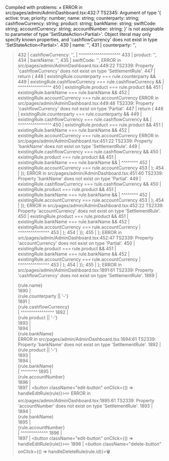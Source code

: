 Compiled with problems:
×
ERROR in src/pages/admin/AdminDashboard.tsx:432:7
TS2345: Argument of type '{ active: true; priority: number; name: string; counterparty: string; cashflowCurrency: string; product: string; bankName: string; swiftCode: string; accountCurrency: string; accountNumber: string; }' is not assignable to parameter of type 'SetStateAction<Partial<SettlementRule>>'.
  Object literal may only specify known properties, and 'cashflowCurrency' does not exist in type 'SetStateAction<Partial<SettlementRule>>'.
    430 |       name: '',
    431 |       counterparty: '',
  > 432 |       cashflowCurrency: '',
        |       ^^^^^^^^^^^^^^^^^^^^
    433 |       product: '',
    434 |       bankName: '',
    435 |       swiftCode: '',
ERROR in src/pages/admin/AdminDashboard.tsx:449:22
TS2339: Property 'cashflowCurrency' does not exist on type 'SettlementRule'.
    447 |       return (
    448 |         existingRule.counterparty === rule.counterparty &&
  > 449 |         existingRule.cashflowCurrency === rule.cashflowCurrency &&
        |                      ^^^^^^^^^^^^^^^^
    450 |         existingRule.product === rule.product &&
    451 |         existingRule.bankName === rule.bankName &&
    452 |         existingRule.accountCurrency === rule.accountCurrency
ERROR in src/pages/admin/AdminDashboard.tsx:449:48
TS2339: Property 'cashflowCurrency' does not exist on type 'Partial<SettlementRule>'.
    447 |       return (
    448 |         existingRule.counterparty === rule.counterparty &&
  > 449 |         existingRule.cashflowCurrency === rule.cashflowCurrency &&
        |                                                ^^^^^^^^^^^^^^^^
    450 |         existingRule.product === rule.product &&
    451 |         existingRule.bankName === rule.bankName &&
    452 |         existingRule.accountCurrency === rule.accountCurrency
ERROR in src/pages/admin/AdminDashboard.tsx:451:22
TS2339: Property 'bankName' does not exist on type 'SettlementRule'.
    449 |         existingRule.cashflowCurrency === rule.cashflowCurrency &&
    450 |         existingRule.product === rule.product &&
  > 451 |         existingRule.bankName === rule.bankName &&
        |                      ^^^^^^^^
    452 |         existingRule.accountCurrency === rule.accountCurrency
    453 |       );
    454 |     });
ERROR in src/pages/admin/AdminDashboard.tsx:451:40
TS2339: Property 'bankName' does not exist on type 'Partial<SettlementRule>'.
    449 |         existingRule.cashflowCurrency === rule.cashflowCurrency &&
    450 |         existingRule.product === rule.product &&
  > 451 |         existingRule.bankName === rule.bankName &&
        |                                        ^^^^^^^^
    452 |         existingRule.accountCurrency === rule.accountCurrency
    453 |       );
    454 |     });
ERROR in src/pages/admin/AdminDashboard.tsx:452:22
TS2339: Property 'accountCurrency' does not exist on type 'SettlementRule'.
    450 |         existingRule.product === rule.product &&
    451 |         existingRule.bankName === rule.bankName &&
  > 452 |         existingRule.accountCurrency === rule.accountCurrency
        |                      ^^^^^^^^^^^^^^^
    453 |       );
    454 |     });
    455 |   };
ERROR in src/pages/admin/AdminDashboard.tsx:452:47
TS2339: Property 'accountCurrency' does not exist on type 'Partial<SettlementRule>'.
    450 |         existingRule.product === rule.product &&
    451 |         existingRule.bankName === rule.bankName &&
  > 452 |         existingRule.accountCurrency === rule.accountCurrency
        |                                               ^^^^^^^^^^^^^^^
    453 |       );
    454 |     });
    455 |   };
ERROR in src/pages/admin/AdminDashboard.tsx:1891:61
TS2339: Property 'cashflowCurrency' does not exist on type 'SettlementRule'.
    1889 |                           <div className="table-cell">{rule.name}</div>
    1890 |                           <div className="table-cell">{rule.counterparty || '-'}</div>
  > 1891 |                           <div className="table-cell">{rule.cashflowCurrency}</div>
         |                                                             ^^^^^^^^^^^^^^^^
    1892 |                           <div className="table-cell">{rule.product || '-'}</div>
    1893 |                           <div className="separator-cell"></div>
    1894 |                           <div className="table-cell">{rule.bankName}</div>
ERROR in src/pages/admin/AdminDashboard.tsx:1894:61
TS2339: Property 'bankName' does not exist on type 'SettlementRule'.
    1892 |                           <div className="table-cell">{rule.product || '-'}</div>
    1893 |                           <div className="separator-cell"></div>
  > 1894 |                           <div className="table-cell">{rule.bankName}</div>
         |                                                             ^^^^^^^^
    1895 |                           <div className="table-cell">{rule.accountNumber}</div>
    1896 |                           <div className="table-cell actions">
    1897 |                             <button className="edit-button" onClick={() => handleEditRule(rule)}>✏️</button>
ERROR in src/pages/admin/AdminDashboard.tsx:1895:61
TS2339: Property 'accountNumber' does not exist on type 'SettlementRule'.
    1893 |                           <div className="separator-cell"></div>
    1894 |                           <div className="table-cell">{rule.bankName}</div>
  > 1895 |                           <div className="table-cell">{rule.accountNumber}</div>
         |                                                             ^^^^^^^^^^^^^
    1896 |                           <div className="table-cell actions">
    1897 |                             <button className="edit-button" onClick={() => handleEditRule(rule)}>✏️</button>
    1898 |                             <button className="delete-button" onClick={() => handleDeleteRule(rule.id)}>🗑️</button>